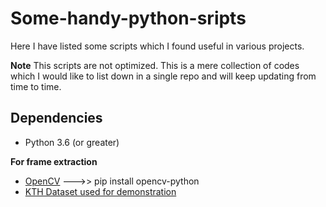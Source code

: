 # Some-handy-python-sripts
Here I have listed some scripts which I found useful in various projects.

**Note**
This scripts are not optimized. This is a mere collection of codes which I would like to list down in a single repo and will keep updating from time to time.

## Dependencies
* Python 3.6 (or greater)

**For frame extraction**
* [OpenCV](https://opencv.org/releases/) --->> pip install opencv-python
* [KTH Dataset used for demonstration](http://www.nada.kth.se/cvap/actions/)

